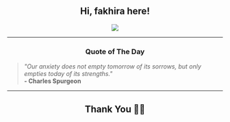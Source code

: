 <h2 align="center"> Hi, fakhira here!</h2>

<p align="center">
<a href="https://github.com/fakhiralkda" alt="github streak"><img src="https://dvst-streak.herokuapp.com/?user=fakhiralkda&theme=tokyonight&fire=DD472C"></a>
</p>

<hr>
<h3 align="center">Quote of The Day</h3>
<p align="center">
<blockquote>
<i>"Our anxiety does not empty tomorrow of its sorrows, but only empties today of its strengths."</i>
<br>
<b>- Charles Spurgeon</b>
</blockquote>
</p>


<hr>
<h2 align="center">Thank You 🙏🏼</h2>
